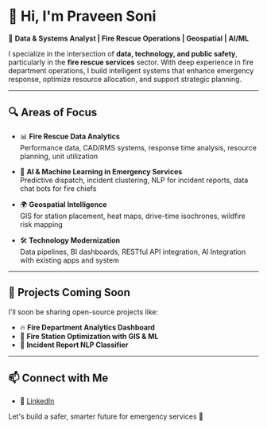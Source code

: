 # 👋 Hi, I'm Praveen Soni

🚒 **Data & Systems Analyst | Fire Rescue Operations | Geospatial | AI/ML**

I specialize in the intersection of **data, technology, and public safety**, particularly in the **fire rescue services** sector. With deep experience in fire department operations, I build intelligent systems that enhance emergency response, optimize resource allocation, and support strategic planning.

---

## 🔍 Areas of Focus

- 📊 **Fire Rescue Data Analytics**  
  Performance data, CAD/RMS systems, response time analysis, resource planning, unit utilization

- 🧠 **AI & Machine Learning in Emergency Services**  
  Predictive dispatch, incident clustering, NLP for incident reports, data chat bots for fire chiefs

- 🌍 **Geospatial Intelligence**  
  GIS for station placement, heat maps, drive-time isochrones, wildfire risk mapping

- 🛠️ **Technology Modernization**  
  Data pipelines, BI dashboards, RESTful API integration, AI Integration with existing apps and system

---

## 🚧 Projects Coming Soon

I'll soon be sharing open-source projects like:

- 🔥 **Fire Department Analytics Dashboard** 
- 📍 **Fire Station Optimization with GIS & ML**  
- 🤖 **Incident Report NLP Classifier**  

---

## 📫 Connect with Me

- 🔗 [LinkedIn](https://www.linkedin.com/in/psoni-strtg/)

Let's build a safer, smarter future for emergency services 🚨


<!--
**supersonic04/supersonic04** is a ✨ _special_ ✨ repository because its `README.md` (this file) appears on your GitHub profile.

Here are some ideas to get you started:

- 🔭 I’m currently working on ...
- 🌱 I’m currently learning ...
- 👯 I’m looking to collaborate on ...
- 🤔 I’m looking for help with ...
- 💬 Ask me about ...
- 📫 How to reach me: ...
- 😄 Pronouns: ...
- ⚡ Fun fact: ...
-->

